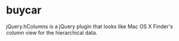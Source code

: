 # buycar
jQuery.hColumns is a jQuery plugin that looks like Mac OS X Finder's column view for the hierarchical data.
